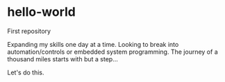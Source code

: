 # hello-world
First repository 

Expanding my skills one day at a time. Looking to break into automation/controls or embedded system programming. 
The journey of a thousand miles starts with but a step...

Let's do this.
